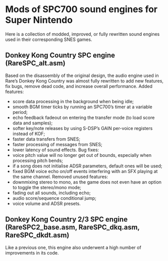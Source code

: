 # Mods of SPC700 sound engines for Super Nintendo
Here is a collection of modded, improved, or fully rewritten sound engines used in their corresponding SNES games.

## Donkey Kong Country SPC engine (RareSPC_alt.asm)
Based on the disassembly of the original design, the audio engine used in Rare’s Donkey Kong Country was almost fully rewritten to add new features, fix bugs, remove dead code, and increase overall performance.
Added features:
- score data processing in the background when being idle;
- smooth BGM timer ticks by running an SPC700’s timer at a variable period;
- echo feedback fadeout on entering the transfer mode (to load score data and samples);
- softer key/note releases by using S-DSP’s GAIN per-voice registers instead of KOF;
- faster data transfers from SNES;
- faster processing of messages from SNES;
- lower latency of sound effects.
Bug fixes:
- voice pitch value will no longer get out of bounds, especially when processing pitch bends;
- if a song does not initialise ADSR parameters, default ones will be used;
- fixed BGM voice echo on/off events interfering with an SFX playing at the same channel.
Removed unused features:
- downmixing stereo to mono, as the game does not even have an option to toggle the stereo/mono mode;
- fading out all sounds, including echo;
- audio score/sequence conditional jump;
- voice volume and ADSR presets.

## Donkey Kong Country 2/3 SPC engine (RareSPC2_base.asm, RareSPC_dkq.asm, RareSPC_dkdt.asm)
Like a previous one, this engine also underwent a high number of improvements in its code.
